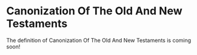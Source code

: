 # Canonization Of The Old And New Testaments
The definition of Canonization Of The Old And New Testaments is coming soon!
